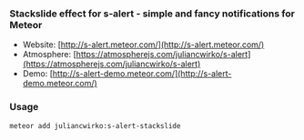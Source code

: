 ### Stackslide effect for s-alert - simple and fancy notifications for Meteor

- Website: [http://s-alert.meteor.com/](http://s-alert.meteor.com/)
- Atmosphere: [https://atmospherejs.com/juliancwirko/s-alert](https://atmospherejs.com/juliancwirko/s-alert)
- Demo: [http://s-alert-demo.meteor.com/](http://s-alert-demo.meteor.com/)

### Usage

    meteor add juliancwirko:s-alert-stackslide